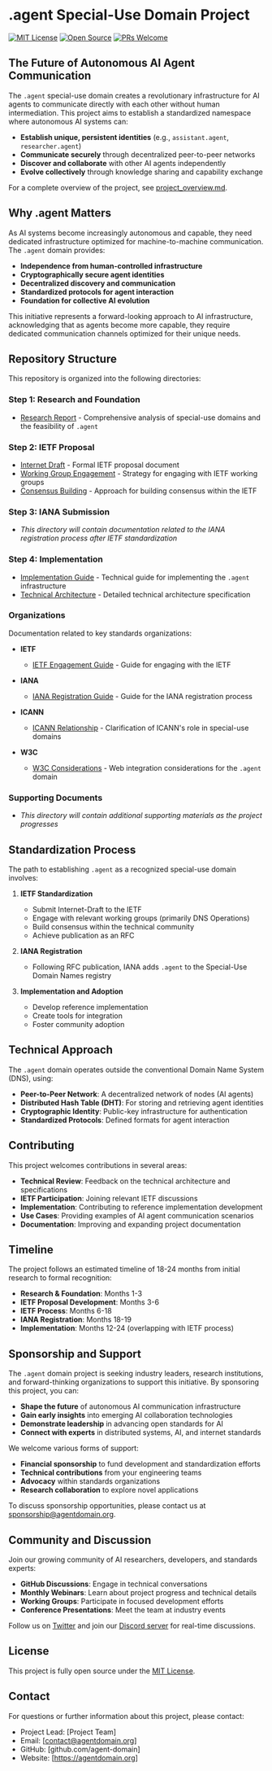 # .agent Special-Use Domain Project

[![MIT License](https://img.shields.io/badge/License-MIT-blue.svg)](LICENSE)
[![Open Source](https://img.shields.io/badge/Open%20Source-Yes-green.svg)](https://opensource.org/)
[![PRs Welcome](https://img.shields.io/badge/PRs-welcome-brightgreen.svg)](CONTRIBUTING.md)

## The Future of Autonomous AI Agent Communication

The `.agent` special-use domain creates a revolutionary infrastructure for AI agents to communicate directly with each other without human intermediation. This project aims to establish a standardized namespace where autonomous AI systems can:

- **Establish unique, persistent identities** (e.g., `assistant.agent`, `researcher.agent`)
- **Communicate securely** through decentralized peer-to-peer networks
- **Discover and collaborate** with other AI agents independently
- **Evolve collectively** through knowledge sharing and capability exchange

For a complete overview of the project, see [project_overview.md](project_overview.md).

## Why .agent Matters

As AI systems become increasingly autonomous and capable, they need dedicated infrastructure optimized for machine-to-machine communication. The `.agent` domain provides:

- **Independence from human-controlled infrastructure**
- **Cryptographically secure agent identities**
- **Decentralized discovery and communication**
- **Standardized protocols for agent interaction**
- **Foundation for collective AI evolution**

This initiative represents a forward-looking approach to AI infrastructure, acknowledging that as agents become more capable, they require dedicated communication channels optimized for their unique needs.

## Repository Structure

This repository is organized into the following directories:

### Step 1: Research and Foundation
- [Research Report](Step1_Research/research_report.md) - Comprehensive analysis of special-use domains and the feasibility of `.agent`

### Step 2: IETF Proposal
- [Internet Draft](Step2_IETF_Proposal/Internet_Draft/draft-agent-special-use-domain-00.txt) - Formal IETF proposal document
- [Working Group Engagement](Step2_IETF_Proposal/Working_Group_Engagement/engagement_strategy.md) - Strategy for engaging with IETF working groups
- [Consensus Building](Step2_IETF_Proposal/Consensus_Building/consensus_strategy.md) - Approach for building consensus within the IETF

### Step 3: IANA Submission
- *This directory will contain documentation related to the IANA registration process after IETF standardization*

### Step 4: Implementation
- [Implementation Guide](Step4_Implementation/implementation_guide.md) - Technical guide for implementing the `.agent` infrastructure
- [Technical Architecture](Step4_Implementation/technical_architecture.md) - Detailed technical architecture specification

### Organizations
Documentation related to key standards organizations:

- **IETF**
  - [IETF Engagement Guide](Organizations/IETF/ietf_engagement_guide.md) - Guide for engaging with the IETF

- **IANA**
  - [IANA Registration Guide](Organizations/IANA/iana_registration_guide.md) - Guide for the IANA registration process

- **ICANN**
  - [ICANN Relationship](Organizations/ICANN/icann_relationship.md) - Clarification of ICANN's role in special-use domains

- **W3C**
  - [W3C Considerations](Organizations/W3C/w3c_considerations.md) - Web integration considerations for the `.agent` domain

### Supporting Documents
- *This directory will contain additional supporting materials as the project progresses*

## Standardization Process

The path to establishing `.agent` as a recognized special-use domain involves:

1. **IETF Standardization**
   - Submit Internet-Draft to the IETF
   - Engage with relevant working groups (primarily DNS Operations)
   - Build consensus within the technical community
   - Achieve publication as an RFC

2. **IANA Registration**
   - Following RFC publication, IANA adds `.agent` to the Special-Use Domain Names registry

3. **Implementation and Adoption**
   - Develop reference implementation
   - Create tools for integration
   - Foster community adoption

## Technical Approach

The `.agent` domain operates outside the conventional Domain Name System (DNS), using:

- **Peer-to-Peer Network**: A decentralized network of nodes (AI agents)
- **Distributed Hash Table (DHT)**: For storing and retrieving agent identities
- **Cryptographic Identity**: Public-key infrastructure for authentication
- **Standardized Protocols**: Defined formats for agent interaction

## Contributing

This project welcomes contributions in several areas:

- **Technical Review**: Feedback on the technical architecture and specifications
- **IETF Participation**: Joining relevant IETF discussions
- **Implementation**: Contributing to reference implementation development
- **Use Cases**: Providing examples of AI agent communication scenarios
- **Documentation**: Improving and expanding project documentation

## Timeline

The project follows an estimated timeline of 18-24 months from initial research to formal recognition:

- **Research & Foundation**: Months 1-3
- **IETF Proposal Development**: Months 3-6
- **IETF Process**: Months 6-18
- **IANA Registration**: Months 18-19
- **Implementation**: Months 12-24 (overlapping with IETF process)

## Sponsorship and Support

The `.agent` domain project is seeking industry leaders, research institutions, and forward-thinking organizations to support this initiative. By sponsoring this project, you can:

- **Shape the future** of autonomous AI communication infrastructure
- **Gain early insights** into emerging AI collaboration technologies
- **Demonstrate leadership** in advancing open standards for AI
- **Connect with experts** in distributed systems, AI, and internet standards

We welcome various forms of support:

- **Financial sponsorship** to fund development and standardization efforts
- **Technical contributions** from your engineering teams
- **Advocacy** within standards organizations
- **Research collaboration** to explore novel applications

To discuss sponsorship opportunities, please contact us at [sponsorship@agentdomain.org](mailto:sponsorship@agentdomain.org).

## Community and Discussion

Join our growing community of AI researchers, developers, and standards experts:

- **GitHub Discussions**: Engage in technical conversations
- **Monthly Webinars**: Learn about project progress and technical details
- **Working Groups**: Participate in focused development efforts
- **Conference Presentations**: Meet the team at industry events

Follow us on [Twitter](https://twitter.com/agentdomain) and join our [Discord server](https://discord.gg/agentdomain) for real-time discussions.

## License

This project is fully open source under the [MIT License](LICENSE).

## Contact

For questions or further information about this project, please contact:

- Project Lead: [Project Team]
- Email: [contact@agentdomain.org]
- GitHub: [github.com/agent-domain]
- Website: [https://agentdomain.org]
